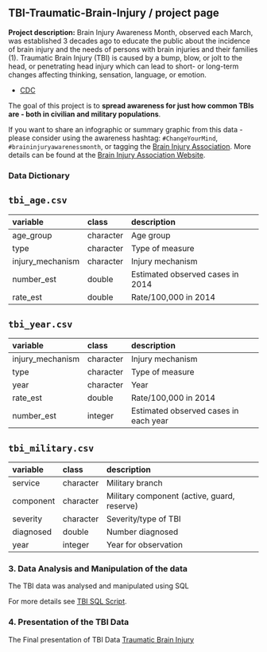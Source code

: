 ## TBI-Traumatic-Brain-Injury / project page

**Project description:**
Brain Injury Awareness Month, observed each March, was established 3 decades ago to educate the public about the incidence of brain injury and the needs of persons with brain injuries and their families (1). Traumatic Brain Injury (TBI) is caused by a bump, blow, or jolt to the head, or penetrating head injury which can lead to short- or long-term changes affecting thinking, sensation, language, or emotion.
- [CDC](https://www.cdc.gov/mmwr/volumes/68/wr/mm6810a1.htm)

The goal of this project is to **spread awareness for just how common TBIs are - both in civilian and military populations**. 

If you want to share an infographic or summary graphic from this data - please consider using the awareness hashtag: `#ChangeYourMind`, `#braininjuryawarenessmonth`, or tagging the [Brain Injury Association](https://twitter.com/biaamerica). More details can be found at the [Brain Injury Association Website](https://www.biausa.org/public-affairs/public-awareness/brain-injury-awareness).

### Data Dictionary

## `tbi_age.csv`

|variable         |class     |description |
|:----------------|:---------|:-----------|
|age_group        |character | Age group |
|type             |character | Type of measure |
|injury_mechanism |character | Injury mechanism |
|number_est       |double    | Estimated observed cases in 2014 |
|rate_est         |double    | Rate/100,000 in 2014 |

## `tbi_year.csv`

|variable         |class     |description |
|:----------------|:---------|:-----------|
|injury_mechanism |character | Injury mechanism |
|type             |character | Type of measure |
|year             |character | Year |
|rate_est         |double    | Rate/100,000 in 2014 |
|number_est       |integer   | Estimated observed cases in each year |

## `tbi_military.csv`

|variable  |class     |description |
|:---------|:---------|:-----------|
|service   |character | Military branch |
|component |character | Military component (active, guard, reserve) |
|severity  |character | Severity/type of TBI |
|diagnosed |double    | Number diagnosed |
|year      |integer   | Year for observation|

### 3. Data Analysis and Manipulation of the data
The TBI data was analysed and manipulated using SQL

For more details see [TBI SQL Script](https://github.com/Chebet-Mercy/TBI-Traumatic-Brain-Injury/blob/main/TBI%20script.sql/).

### 4. Presentation of the TBI Data
The Final presentation of TBI Data [Traumatic Brain Injury](https://github.com/Chebet-Mercy/Chebet-Mercy.github.io/blob/master/Traumatic%20Brain%20Injury.pdf)

